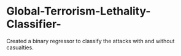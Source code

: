 # Global-Terrorism-Lethality-Classifier-
Created a binary regressor to classify the attacks with and without casualties.
